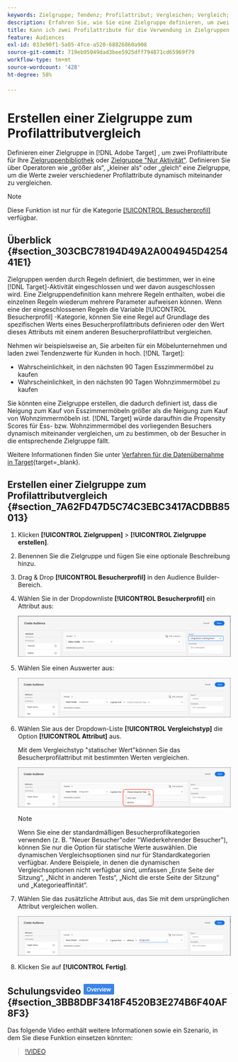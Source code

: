 ```yaml
---
keywords: Zielgruppe; Tendenz; Profilattribut; Vergleichen; Vergleich; Zielgruppe erstellen; Erstellen einer Zielgruppe
description: Erfahren Sie, wie Sie eine Zielgruppe definieren, um zwei Profilattribute zu vergleichen.
title: Kann ich zwei Profilattribute für die Verwendung in Zielgruppen vergleichen?
feature: Audiences
exl-id: 033e90f1-5a05-4fce-a520-68826860a908
source-git-commit: 719eb95049dad3bee5925dff794871cd65969f79
workflow-type: tm+mt
source-wordcount: '428'
ht-degree: 58%

---
```


# Erstellen einer Zielgruppe zum Profilattributvergleich

Definieren einer Zielgruppe in [!DNL Adobe Target] , um zwei Profilattribute für Ihre [Zielgruppenbibliothek](/help/main/c-target/c-audiences/audiences.md) oder [Zielgruppe &quot;Nur Aktivität&quot;](/help/main/c-target/creating-activity-only-audience.md). Definieren Sie über Operatoren wie „größer als“, „kleiner als“ oder „gleich“ eine Zielgruppe, um die Werte zweier verschiedener Profilattribute dynamisch miteinander zu vergleichen.

>[!NOTE]
>
>Diese Funktion ist nur für die Kategorie [[!UICONTROL Besucherprofil]](/help/main/c-target/c-audiences/c-target-rules/visitor-profile.md#concept_E972690B9A4C4372A34229FA37EDA38E) verfügbar.

## Überblick {#section_303CBC78194D49A2A004945D425441E1}

Zielgruppen werden durch Regeln definiert, die bestimmen, wer in eine [!DNL Target]-Aktivität eingeschlossen und wer davon ausgeschlossen wird. Eine Zielgruppendefinition kann mehrere Regeln enthalten, wobei die einzelnen Regeln wiederum mehrere Parameter aufweisen können. Wenn eine der eingeschlossenen Regeln die Variable [!UICONTROL Besucherprofil] -Kategorie, können Sie eine Regel auf Grundlage des spezifischen Werts eines Besucherprofilattributs definieren oder den Wert dieses Attributs mit einem anderen Besucherprofilattribut vergleichen.

Nehmen wir beispielsweise an, Sie arbeiten für ein Möbelunternehmen und laden zwei Tendenzwerte für Kunden in hoch. [!DNL Target]:

* Wahrscheinlichkeit, in den nächsten 90 Tagen Esszimmermöbel zu kaufen
* Wahrscheinlichkeit, in den nächsten 90 Tagen Wohnzimmermöbel zu kaufen

Sie könnten eine Zielgruppe erstellen, die dadurch definiert ist, dass die Neigung zum Kauf von Esszimmermöbeln größer als die Neigung zum Kauf von Wohnzimmermöbeln ist. [!DNL Target] würde daraufhin die Propensity Scores für Ess- bzw. Wohnzimmermöbel des vorliegenden Besuchers dynamisch miteinander vergleichen, um zu bestimmen, ob der Besucher in die entsprechende Zielgruppe fällt.

Weitere Informationen finden Sie unter [Verfahren für die Datenübernahme in Target](https://developer.adobe.com/target/before-implement/methods-to-get-data-into-target/methods-to-get-data-into-target/){target=_blank}.

## Erstellen einer Zielgruppe zum Profilattributvergleich {#section_7A62FD47D5C74C3EBC3417ACDBB85013}

1. Klicken **[!UICONTROL Zielgruppen]** > **[!UICONTROL Zielgruppe erstellen]**.
1. Benennen Sie die Zielgruppe und fügen Sie eine optionale Beschreibung hinzu.
1. Drag &amp; Drop **[!UICONTROL Besucherprofil]** in den Audience Builder-Bereich.
1. Wählen Sie in der Dropdownliste **[!UICONTROL Besucherprofil]** ein Attribut aus:

   ![Propensity Score 1](assets/propensity_score_1.png)

1. Wählen Sie einen Auswerter aus:

   ![Propensity Score 2](assets/propensity_score_2.png)

1. Wählen Sie aus der Dropdown-Liste **[!UICONTROL Vergleichstyp]** die Option **[!UICONTROL Attribut]** aus.

   Mit dem Vergleichstyp &quot;statischer Wert&quot;können Sie das Besucherprofilattribut mit bestimmten Werten vergleichen.

   ![Propensity Score 3](assets/propensity_score_3.png)

   >[!NOTE]
   >
   >Wenn Sie eine der standardmäßigen Besucherprofilkategorien verwenden (z. B. &quot;Neuer Besucher&quot;oder &quot;Wiederkehrender Besucher&quot;), können Sie nur die Option für statische Werte auswählen. Die dynamischen Vergleichsoptionen sind nur für Standardkategorien verfügbar. Andere Beispiele, in denen die dynamischen Vergleichsoptionen nicht verfügbar sind, umfassen „Erste Seite der Sitzung“, „Nicht in anderen Tests“, „Nicht die erste Seite der Sitzung“ und „Kategorieaffinität“.

1. Wählen Sie das zusätzliche Attribut aus, das Sie mit dem ursprünglichen Attribut vergleichen wollen.

   ![](assets/propensity_score_4.png)

1. Klicken Sie auf **[!UICONTROL Fertig]**.

## Schulungsvideo ![Übersichtszeichen](/help/main/assets/overview.png) {#section_3BB8DBF3418F4520B3E274B6F40AF8F3}

Das folgende Video enthält weitere Informationen sowie ein Szenario, in dem Sie diese Funktion einsetzen könnten:

>[!VIDEO](https://video.tv.adobe.com/v/23218/)
